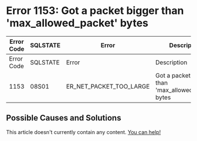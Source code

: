 
# Error 1153: Got a packet bigger than 'max_allowed_packet' bytes


| Error Code | SQLSTATE | Error | Description |
| --- | --- | --- | --- |
| Error Code | SQLSTATE | Error | Description |
| 1153 | 08S01 | ER_NET_PACKET_TOO_LARGE | Got a packet bigger than 'max_allowed_packet' bytes |




## Possible Causes and Solutions


This article doesn't currently contain any content. [You can help!](/kb/en/writing-and-editing-knowledge-base-articles/)

